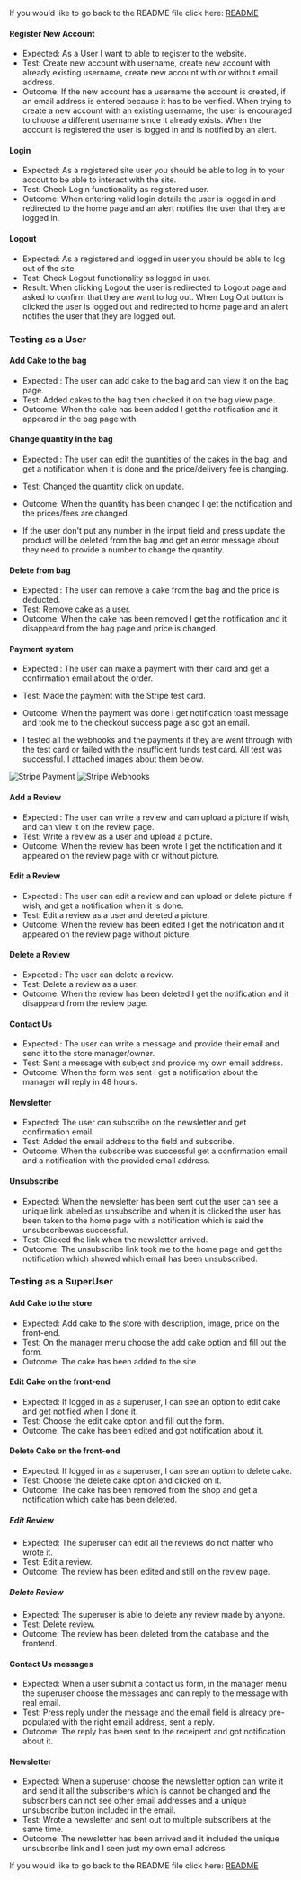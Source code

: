 If you would like to go back to the README file click here: 
    [README](/README.md)

#### **Register New Account**

* Expected: As a User I want to able to register to the website. 
* Test: Create new account with username, create new account with already existing username, create new account with or without email address.  
* Outcome: If the new account has a username the account is created, if an email address is entered because it has to be verified. When trying to create a new account with an existing username, the user is encouraged to choose a different username since it already exists. When the account is registered the user is logged in and is notified by an alert. 

#### Login

* Expected: As a registered site user you should be able to log in to your accout to be able to interact with the site.
* Test: Check Login functionality as registered user. 
* Outcome: When entering valid login details the user is logged in and redirected to the home page and an alert notifies the user that they are logged in. 

#### Logout

* Expected: As a registered and logged in user you should be able to log out of the site. 
* Test: Check Logout functionality as logged in user. 
* Result: When clicking Logout the user is redirected to Logout page and asked to confirm that they are want to log out. When Log Out button is clicked the user is logged out and redirected to home page and an alert notifies the user that they are logged out.  


### **Testing as a User**

#### Add Cake to the bag

* Expected : The user can add cake to the bag and can view it on the bag page.
* Test: Added cakes to the bag then checked it on the bag view page.
* Outcome: When the cake has been added I get the notification and it appeared in the bag page with.

#### Change quantity in the bag

* Expected : The user can edit the quantities of the cakes in the bag, and get a notification when it is done and the price/delivery fee is changing.
* Test: Changed the quantity click on update.
* Outcome: When the quantity has been changed I get the notification and the prices/fees are changed.

* If the user don't put any number in the input field and press update the product will be deleted from the bag and get an error message about they need to provide a number to change the quantity.

#### Delete from bag

* Expected : The user can remove a cake from the bag and the price is deducted.
* Test: Remove cake as a user.
* Outcome: When the cake has been removed I get the notification and it disappeard from the bag page and price is changed.

#### Payment system

* Expected : The user can make a payment with their card and get a confirmation email about the order.
* Test: Made the payment with the Stripe test card.
* Outcome: When the payment was done I get notification toast message and took me to the checkout success page also got an email.

* I tested all the webhooks and the payments if they are went through with the test card or failed with the insufficient funds test card. All test was successful. I attached images about them below.

![Stripe Payment](/media/readme/images/stripe_payments.png)
![Stripe Webhooks](/media/readme/images/stripe_wh.png)

#### Add a Review

* Expected : The user can write a review and can upload a picture if wish, and can view it on the review page.
* Test: Write a review as a user and upload a picture.
* Outcome: When the review has been wrote I get the notification and it appeared on the review page with or without picture.

#### Edit a Review

* Expected : The user can edit a review and can upload or delete picture if wish, and get a notification when it is done.
* Test: Edit a review as a user and deleted a picture.
* Outcome: When the review has been edited I get the notification and it appeared on the review page without picture.

#### Delete a Review

* Expected : The user can delete a review.
* Test: Delete a review as a user.
* Outcome: When the review has been deleted I get the notification and it disappeard from the review page.

#### Contact Us

* Expected : The user can write a message and provide their email and send it to the store manager/owner.
* Test: Sent a message with subject and provide my own email address.
* Outcome: When the form was sent I get a notification about the manager will reply in 48 hours.

#### Newsletter

* Expected: The user can subscribe on the newsletter and get confirmation email.
* Test: Added the email address to the field and subscribe.
* Outcome: When the subscribe was successful get a confirmation email and a notification with the provided email address.

#### Unsubscribe

* Expected: When the newsletter has been sent out the user can see a unique link labeled as unsubscribe and when it is clicked the user has been taken to the home page with a notification which is said the unsubscribewas successful.
* Test: Clicked the link when the newsletter arrived.
* Outcome: The unsubscribe link took me to the home page and get the notification which showed which email has been unsubscribed.

    
### **Testing as a SuperUser**

#### Add Cake to the store

* Expected: Add cake to the store with description, image, price on the front-end.
* Test: On the manager menu choose the add cake option and fill out the form.
* Outcome: The cake has been added to the site.

#### Edit Cake on the front-end

* Expected: If logged in as a superuser, I can see an option to edit cake and get notified when I done it.
* Test: Choose the edit cake option and fill out the form.
* Outcome: The cake has been edited and got notification about it.

#### Delete Cake on the front-end

* Expected: If logged in as a superuser, I can see an option to delete cake.
* Test: Choose the delete cake option and clicked on it.
* Outcome: The cake has been removed from the shop and get a notification which cake has been deleted.

##### Edit Review

* Expected: The superuser can edit all the reviews do not matter who wrote it.
* Test: Edit a review.
* Outcome: The review has been edited and still on the review page.

##### Delete Review
    
* Expected: The superuser is able to delete any review made by anyone.
* Test: Delete review.
* Outcome: The review has been deleted from the database and the frontend.

#### Contact Us messages

* Expected: When a user submit a contact us form, in the manager menu the superuser choose the messages and can reply to the message with real email.
* Test: Press reply under the message and the email field is already pre-populated with the right email address, sent a reply.
* Outcome: The reply has been sent to the receipent and got notification about it.

#### Newsletter 

* Expected: When a superuser choose the newsletter option can write it and send it all the subscribers which is cannot be changed and the subscribers can not see other email addresses and a unique unsubscribe button included in the email.
* Test: Wrote a newsletter and sent out to multiple subscribers at the same time.
* Outcome: The newsletter has been arrived and it included the unique unsubscribe link and I seen just my own email address.

If you would like to go back to the README file click here: 
    [README](/README.md)
